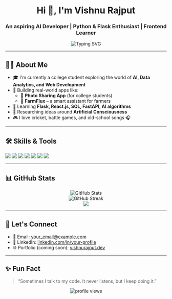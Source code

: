 
<h1 align="center">Hi 👋, I'm Vishnu Rajput</h1>
<h3 align="center">An aspiring AI Developer | Python & Flask Enthusiast | Frontend Learner</h3>

<p align="center">
  <img src="https://readme-typing-svg.herokuapp.com?font=Fira+Code&size=20&pause=1000&center=true&vCenter=true&multiline=true&width=435&lines=Python+%7C+Flask+%7C+React+%7C+SQL+%7C+AI+%7C+College+Projects+%7C+Mathura%2C+India" alt="Typing SVG" />
</p>

---

## 🧑‍💻 About Me

- 🎓 I'm currently a college student exploring the world of **AI, Data Analytics, and Web Development**
- 🚀 Building real-world apps like:
  - 📸 **Photo Sharing App** (for college students)
  - 🌾 **FarmFlux** – a smart assistant for farmers
- 🌱 Learning **Flask, React.js, SQL, FastAPI, AI algorithms**
- 🧠 Researching ideas around **Artificial Consciousness**
- 🎮 I love cricket, battle games, and old-school songs 🎧

---

## 🛠️ Skills & Tools

<p>
  <img src="https://img.shields.io/badge/-Python-3776AB?style=for-the-badge&logo=python&logoColor=white"/>
  <img src="https://img.shields.io/badge/-Flask-black?style=for-the-badge&logo=flask"/>
  <img src="https://img.shields.io/badge/-React-61DAFB?style=for-the-badge&logo=react&logoColor=black"/>
  <img src="https://img.shields.io/badge/-MySQL-00758F?style=for-the-badge&logo=mysql&logoColor=white"/>
  <img src="https://img.shields.io/badge/-HTML5-E34F26?style=for-the-badge&logo=html5&logoColor=white"/>
  <img src="https://img.shields.io/badge/-CSS3-1572B6?style=for-the-badge&logo=css3&logoColor=white"/>
  <img src="https://img.shields.io/badge/-Bootstrap-563D7C?style=for-the-badge&logo=bootstrap&logoColor=white"/>
</p>

---

## 📊 GitHub Stats

<p align="center">
  <img src="https://github-readme-stats.vercel.app/api?username=VishnuRajput&show_icons=true&theme=radical" alt="GitHub Stats"/>
  <br>
  <img src="https://streak-stats.demolab.com?user=VishnuRajput&theme=tokyonight" alt="GitHub Streak"/>
  <br>
  <img src="https://github-profile-trophy.vercel.app/?username=VishnuRajput&theme=dracula&row=1&column=6" />
</p>

---

## 🔗 Let's Connect

- 📧 Email: your_email@example.com  
- 💼 LinkedIn: [linkedin.com/in/your-profile](https://linkedin.com)  
- 🌐 Portfolio (coming soon): [vishnurajput.dev](https://vishnurajput.dev)

---

## ✨ Fun Fact

> “Sometimes I talk to my code. It never listens, but I keep doing it.”

<p align="center">
  <img src="https://komarev.com/ghpvc/?username=VishnuRajput&label=Profile%20views&color=0e75b6&style=flat" alt="profile views"/>
</p>
